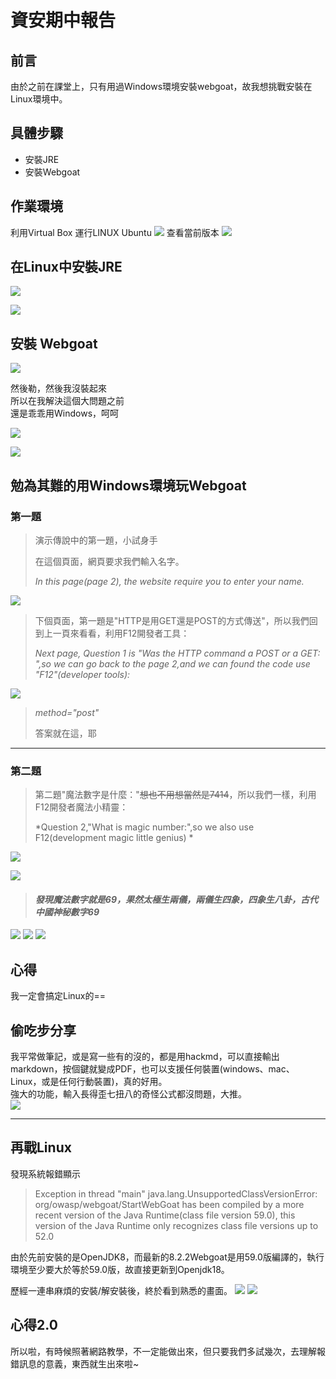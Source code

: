 # 資安期中報告

## 前言
由於之前在課堂上，只有用過Windows環境安裝webgoat，故我想挑戰安裝在Linux環境中。
## 具體步驟
* 安裝JRE
* 安裝Webgoat
## 作業環境
利用Virtual Box 運行LINUX Ubuntu
![](https://i.imgur.com/cY47TsZ.jpg)
查看當前版本
![](https://i.imgur.com/talpE7Z.png)

## 在Linux中安裝JRE
![](https://i.imgur.com/GJWQfRU.png)

![](https://i.imgur.com/KoJWZxD.png)

## 安裝 Webgoat
![](https://i.imgur.com/fO4kOMO.png)

然後勒，然後我沒裝起來<br>
所以在我解決這個大問題之前<br>
還是乖乖用Windows，呵呵<br>

![](https://i.imgur.com/KB11l4f.png)

![](https://i.imgur.com/TKOv8p2.png)

## 勉為其難的用Windows環境玩Webgoat
### 第一題

>演示傳說中的第一題，小試身手
>
>在這個頁面，網頁要求我們輸入名字。
>
>*In this page(page 2), the website require you to enter your name.*

![](https://i.imgur.com/4upAWii.png)

>下個頁面，第一題是"HTTP是用GET還是POST的方式傳送"，所以我們回到上一頁來看看，利用F12開發者工具：
>
>*Next page, Question 1 is "Was the HTTP command a POST or a GET:	",so we can go back to the page 2,and we can found the code use "F12"(developer tools):*


![](https://i.imgur.com/vINUE9x.png)

>*method="post"*
>
>答案就在這，耶

--------------------
### 第二題

>第二題"魔法數字是什麼："~~想也不用想當然是7414~~，所以我們一樣，利用F12開發者魔法小精靈：
>
>*Question 2,"What is magic number:",so we also use F12(development magic little genius) *


 ![](https://i.imgur.com/Qwg9CVK.png)

![](https://i.imgur.com/uzapVkk.png)


>#### *發現魔法數字就是69，果然太極生兩儀，兩儀生四象，四象生八卦，古代中國神秘數字69*


![](https://i.imgur.com/vmDaHen.png)
![](https://i.imgur.com/MfZAhkG.png)
![](https://i.imgur.com/UC2SwgW.jpg)

## 心得
我一定會搞定Linux的==


## 偷吃步分享

我平常做筆記，或是寫一些有的沒的，都是用hackmd，可以直接輸出markdown，按個鍵就變成PDF，也可以支援任何裝置(windows、mac、Linux，或是任何行動裝置)，真的好用。<br>
強大的功能，輸入長得歪七扭八的奇怪公式都沒問題，大推。<br>
![](https://i.imgur.com/fqPGIKX.png)

-------------------------------------

## 再戰Linux
發現系統報錯顯示
>Exception in thread "main" java.lang.UnsupportedClassVersionError: org/owasp/webgoat/StartWebGoat has been compiled by a more recent version of the Java Runtime(class file version 59.0), this version of the Java Runtime only recognizes class file versions up to 52.0

由於先前安裝的是OpenJDK8，而最新的8.2.2Webgoat是用59.0版編譯的，執行環境至少要大於等於59.0版，故直接更新到Openjdk18。<br>

歷經一連串麻煩的安裝/解安裝後，終於看到熟悉的畫面。
![](https://i.imgur.com/RhNx8zY.png)
![](https://i.imgur.com/HsRaazk.png)

## 心得2.0 
所以啦，有時候照著網路教學，不一定能做出來，但只要我們多試幾次，去理解報錯訊息的意義，東西就生出來啦~